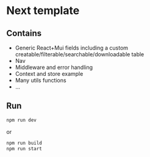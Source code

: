 # Next template

## Contains

-   Generic React+Mui fields including a custom creatable/filterable/searchable/downloadable table
-   Nav
-   Middleware and error handling
-   Context and store example
-   Many utils functions
-   ...

## Run

```bash
npm run dev
```

or

```bash
npm run build
npm run start
```
